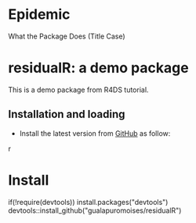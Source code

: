 # Epidemic
What the Package Does (Title Case)

residualR: a demo package
===============================================

This is a demo package from R4DS tutorial.


Installation and loading
------------------------

-   Install the latest version from [GitHub](https://github.com/gualapuromoises/residualR) as follow:

 r
# Install
if(!require(devtools)) install.packages("devtools")
devtools::install_github("gualapuromoises/residualR")
